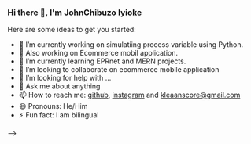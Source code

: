 ### Hi there 👋, I'm JohnChibuzo Iyioke



Here are some ideas to get you started:

- 🔭 I’m currently working on simulatiing process variable using Python.
- 🔭 Also working on Ecommerce mobil application.
- 🌱 I’m currently learning EPRnet and MERN projects.
- 👯 I’m looking to collaborate on ecommerce mobile application
- 🤔 I’m looking for help with ...
- 💬 Ask me about anything
- 📫 How to reach me: [github](https://github.com/coder-chibuzo), [instagram](https://www.instagram.com/john_chibuzo_iyioke/) and kleaanscore@gmail.com
- 😄 Pronouns: He/Him
- ⚡ Fun fact: I am bilingual

-->
